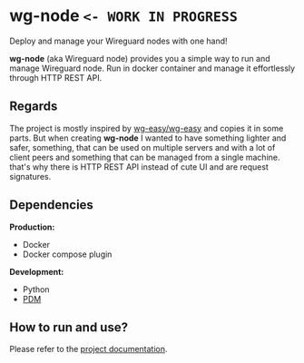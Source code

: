 # wg-node `<- WORK IN PROGRESS`


Deploy and manage your Wireguard nodes with one hand! 

**wg-node** (aka Wireguard node) provides you a simple way to run and manage Wireguard node.
Run in docker container and manage it effortlessly through HTTP REST API.

## Regards
The project is mostly inspired by [wg-easy/wg-easy](https://github.com/wg-easy/wg-easy) and copies it in some parts. 
But when creating **wg-node** I wanted to have something lighter and safer, something, that can be used
on multiple servers and with a lot of client peers and something that can be managed from a single machine. 
that's why there is HTTP REST API instead of cute UI and are request signatures.

## Dependencies
**Production:**
- Docker
- Docker compose plugin

**Development:**
* Python
* [PDM](https://github.com/pdm-project/pdm)

## How to run and use?
Please refer to the [project documentation]().